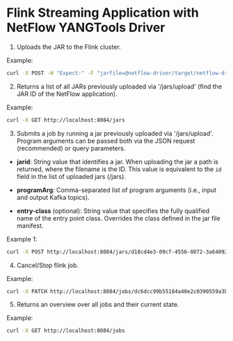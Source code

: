 # Flink Streaming Application with NetFlow YANGTools Driver

1. Uploads the JAR to the Flink cluster. 

Example:
```bash
curl -X POST -H "Expect:" -F "jarfile=@netflow-driver/target/netflow-driver-1.0.jar" http://localhost:8084/jars/upload
```

2. Returns a list of all JARs previously uploaded via '/jars/upload' (find the JAR ID of the NetFlow application).

Example:
```bash
curl -X GET http://localhost:8084/jars
```

3. Submits a job by running a jar previously uploaded via '/jars/upload'. Program arguments can be passed both via the JSON request (recommended) or query parameters.

- **jarid**: String value that identifies a jar. When uploading the jar a path is returned, where the filename is the ID. This value is equivalent to the `id` field in the list of uploaded jars (/jars).

- **programArg**: Comma-separated list of program arguments (i.e., input and output Kafka topics). 

- **entry-class** (optional): String value that specifies the fully qualified name of the entry point class. Overrides the class defined in the jar file manifest.

Example 1:
```bash
curl -X POST http://localhost:8084/jars/d18cd4e3-09cf-4556-8072-3a6409270b0d_netflow-driver-1.0.jar/run?programArg="netflow-input,netflow-output"
```

4. Cancel/Stop flink job.

Example:
```bash
curl -X PATCH http://localhost:8084/jobs/dc6dcc99b55184a40e2c0390559a3b84?mode=cancel
```

5. Returns an overview over all jobs and their current state.

Example:
```bash
curl -X GET http://localhost:8084/jobs
```